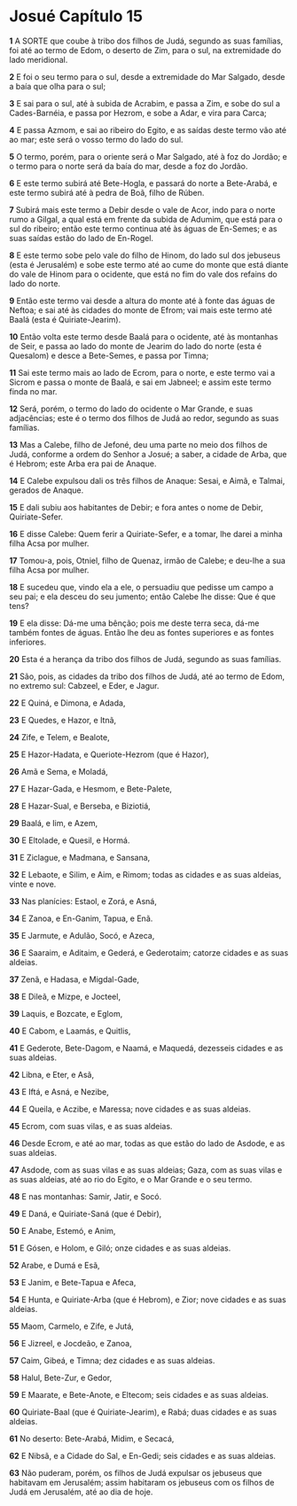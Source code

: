 # Josué Capítulo 15

**1** 	A SORTE que coube à tribo dos filhos de Judá, segundo as suas famílias, foi até ao termo de Edom, o deserto de Zim, para o sul, na extremidade do lado meridional.

**2** 	E foi o seu termo para o sul, desde a extremidade do Mar Salgado, desde a baía que olha para o sul;

**3** 	E sai para o sul, até à subida de Acrabim, e passa a Zim, e sobe do sul a Cades-Barnéia, e passa por Hezrom, e sobe a Adar, e vira para Carca;

**4** 	E passa Azmom, e sai ao ribeiro do Egito, e as saídas deste termo vão até ao mar; este será o vosso termo do lado do sul.

**5** 	O termo, porém, para o oriente será o Mar Salgado, até à foz do Jordão; e o termo para o norte será da baía do mar, desde a foz do Jordão.

**6** 	E este termo subirá até Bete-Hogla, e passará do norte a Bete-Arabá, e este termo subirá até à pedra de Boã, filho de Rúben.

**7** 	Subirá mais este termo a Debir desde o vale de Acor, indo para o norte rumo a Gilgal, a qual está em frente da subida de Adumim, que está para o sul do ribeiro; então este termo continua até às águas de En-Semes; e as suas saídas estão do lado de En-Rogel.

**8** 	E este termo sobe pelo vale do filho de Hinom, do lado sul dos jebuseus (esta é Jerusalém) e sobe este termo até ao cume do monte que está diante do vale de Hinom para o ocidente, que está no fim do vale dos refains do lado do norte.

**9** 	Então este termo vai desde a altura do monte até à fonte das águas de Neftoa; e sai até às cidades do monte de Efrom; vai mais este termo até Baalá (esta é Quiriate-Jearim).

**10** 	Então volta este termo desde Baalá para o ocidente, até às montanhas de Seir, e passa ao lado do monte de Jearim do lado do norte (esta é Quesalom) e desce a Bete-Semes, e passa por Timna;

**11** 	Sai este termo mais ao lado de Ecrom, para o norte, e este termo vai a Sicrom e passa o monte de Baalá, e sai em Jabneel; e assim este termo finda no mar.

**12** 	Será, porém, o termo do lado do ocidente o Mar Grande, e suas adjacências; este é o termo dos filhos de Judá ao redor, segundo as suas famílias.

**13** 	Mas a Calebe, filho de Jefoné, deu uma parte no meio dos filhos de Judá, conforme a ordem do Senhor a Josué; a saber, a cidade de Arba, que é Hebrom; este Arba era pai de Anaque.

**14** 	E Calebe expulsou dali os três filhos de Anaque: Sesai, e Aimã, e Talmai, gerados de Anaque.

**15** 	E dali subiu aos habitantes de Debir; e fora antes o nome de Debir, Quiriate-Sefer.

**16** 	E disse Calebe: Quem ferir a Quiriate-Sefer, e a tomar, lhe darei a minha filha Acsa por mulher.

**17** 	Tomou-a, pois, Otniel, filho de Quenaz, irmão de Calebe; e deu-lhe a sua filha Acsa por mulher.

**18** 	E sucedeu que, vindo ela a ele, o persuadiu que pedisse um campo a seu pai; e ela desceu do seu jumento; então Calebe lhe disse: Que é que tens?

**19** 	E ela disse: Dá-me uma bênção; pois me deste terra seca, dá-me também fontes de águas. Então lhe deu as fontes superiores e as fontes inferiores.

**20** 	Esta é a herança da tribo dos filhos de Judá, segundo as suas famílias.

**21** 	São, pois, as cidades da tribo dos filhos de Judá, até ao termo de Edom, no extremo sul: Cabzeel, e Eder, e Jagur.

**22** 	E Quiná, e Dimona, e Adada,

**23** 	E Quedes, e Hazor, e Itnã,

**24** 	Zife, e Telem, e Bealote,

**25** 	E Hazor-Hadata, e Queriote-Hezrom (que é Hazor),

**26** 	Amã e Sema, e Moladá,

**27** 	E Hazar-Gada, e Hesmom, e Bete-Palete,

**28** 	E Hazar-Sual, e Berseba, e Biziotiá,

**29** 	Baalá, e Iim, e Azem,

**30** 	E Eltolade, e Quesil, e Hormá.

**31** 	E Ziclague, e Madmana, e Sansana,

**32** 	E Lebaote, e Silim, e Aim, e Rimom; todas as cidades e as suas aldeias, vinte e nove.

**33** 	Nas planícies: Estaol, e Zorá, e Asná,

**34** 	E Zanoa, e En-Ganim, Tapua, e Enã.

**35** 	E Jarmute, e Adulão, Socó, e Azeca,

**36** 	E Saaraim, e Aditaim, e Gederá, e Gederotaim; catorze cidades e as suas aldeias.

**37** 	Zenã, e Hadasa, e Migdal-Gade,

**38** 	E Dileã, e Mizpe, e Jocteel,

**39** 	Laquis, e Bozcate, e Eglom,

**40** 	E Cabom, e Laamás, e Quitlis,

**41** 	E Gederote, Bete-Dagom, e Naamá, e Maquedá, dezesseis cidades e as suas aldeias.

**42** 	Libna, e Eter, e Asã,

**43** 	E Iftá, e Asná, e Nezibe,

**44** 	E Queila, e Aczibe, e Maressa; nove cidades e as suas aldeias.

**45** 	Ecrom, com suas vilas, e as suas aldeias.

**46** 	Desde Ecrom, e até ao mar, todas as que estão do lado de Asdode, e as suas aldeias.

**47** 	Asdode, com as suas vilas e as suas aldeias; Gaza, com as suas vilas e as suas aldeias, até ao rio do Egito, e o Mar Grande e o seu termo.

**48** 	E nas montanhas: Samir, Jatir, e Socó.

**49** 	E Daná, e Quiriate-Saná (que é Debir),

**50** 	E Anabe, Estemó, e Anim,

**51** 	E Gósen, e Holom, e Giló; onze cidades e as suas aldeias.

**52** 	Arabe, e Dumá e Esã,

**53** 	E Janim, e Bete-Tapua e Afeca,

**54** 	E Hunta, e Quiriate-Arba (que é Hebrom), e Zior; nove cidades e as suas aldeias.

**55** 	Maom, Carmelo, e Zife, e Jutá,

**56** 	E Jizreel, e Jocdeão, e Zanoa,

**57** 	Caim, Gibeá, e Timna; dez cidades e as suas aldeias.

**58** 	Halul, Bete-Zur, e Gedor,

**59** 	E Maarate, e Bete-Anote, e Eltecom; seis cidades e as suas aldeias.

**60** 	Quiriate-Baal (que é Quiriate-Jearim), e Rabá; duas cidades e as suas aldeias.

**61** 	No deserto: Bete-Arabá, Midim, e Secacá,

**62** 	E Nibsã, e a Cidade do Sal, e En-Gedi; seis cidades e as suas aldeias.

**63** 	Não puderam, porém, os filhos de Judá expulsar os jebuseus que habitavam em Jerusalém; assim habitaram os jebuseus com os filhos de Judá em Jerusalém, até ao dia de hoje.

